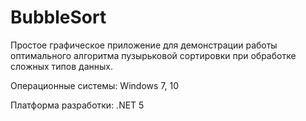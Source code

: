 # BubbleSort
Простое графическое приложение для демонстрации работы оптимального алгоритма пузырьковой сортировки при обработке сложных типов данных.

Операционные системы: Windows 7, 10

Платформа разработки: .NET 5
